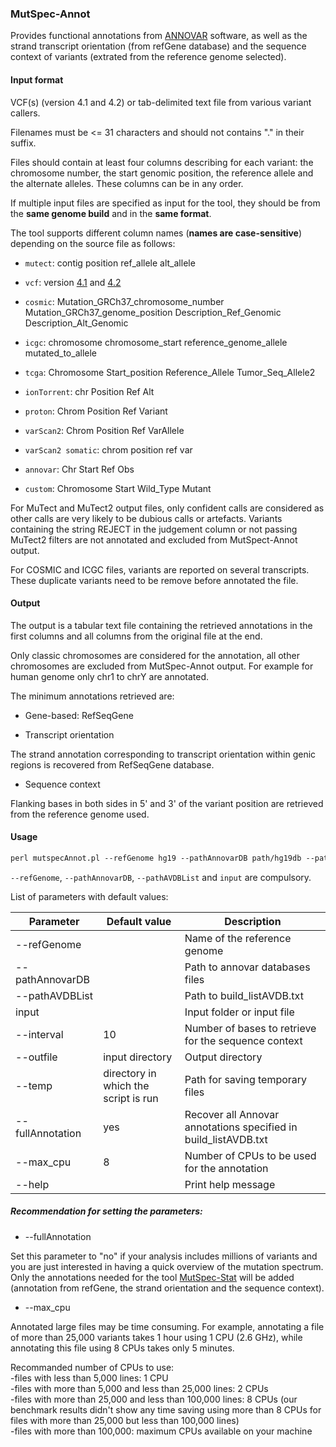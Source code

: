 ### MutSpec-Annot

Provides functional annotations from [ANNOVAR](http://annovar.openbioinformatics.org/en/latest/) software, as well as the strand transcript orientation (from refGene database) and the sequence context of variants (extrated from the reference genome selected).

#### Input format

VCF(s) (version 4.1 and 4.2) or tab-delimited text file from various variant callers.

Filenames must be &#60;= 31 characters and should not contains "." in their suffix.

Files should contain at least four columns describing for each variant: the chromosome number, the start genomic position, the reference allele and the alternate alleles. These columns can be in any order.

If multiple input files are specified as input for the tool, they should be from the **same genome build** and in the **same format**.

The tool supports different column names (**names are case-sensitive**) depending on the source file as follows:

- `mutect`:     contig position ref_allele alt_allele

- `vcf`:        version [4.1](https://samtools.github.io/hts-specs/VCFv4.1.pdf) and [4.2](https://samtools.github.io/hts-specs/VCFv4.2.pdf)

- `cosmic`:     Mutation_GRCh37_chromosome_number Mutation_GRCh37_genome_position Description_Ref_Genomic Description_Alt_Genomic

- `icgc`:       chromosome chromosome_start reference_genome_allele mutated_to_allele

- `tcga`:       Chromosome Start_position Reference_Allele Tumor_Seq_Allele2

- `ionTorrent`: chr Position Ref Alt            

- `proton`:     Chrom Position Ref Variant        

- `varScan2`:   Chrom Position Ref VarAllele

- `varScan2 somatic`:   chrom position ref var

- `annovar`:    Chr Start Ref Obs                 

- `custom`:     Chromosome Start Wild_Type Mutant


For MuTect and MuTect2 output files, only confident calls are considered as other calls are very likely to be dubious calls or artefacts.
Variants containing the string REJECT in the judgement column or not passing MuTect2 filters are not annotated and excluded from MutSpect-Annot output. 

For COSMIC and ICGC files, variants are reported on several transcripts. These duplicate variants need to be remove before annotated the file.


#### Output

The output is a tabular text file containing the retrieved annotations in the first columns and all columns from the original file at the end.

Only classic chromosomes are considered for the annotation, all other chromosomes are excluded from MutSpec-Annot output.
For example for human genome only chr1 to chrY are annotated.


The minimum annotations retrieved are:

- Gene-based: RefSeqGene

- Transcript orientation

The strand annotation corresponding to transcript orientation within genic regions is recovered from RefSeqGene database.

- Sequence context

Flanking bases in both sides in 5' and 3' of the variant position are retrieved from the reference genome used.


#### Usage

```perl
perl mutspecAnnot.pl --refGenome hg19 --pathAnnovarDB path/hg19db --pathAVDBList mutspec/hg19_listAVDB.txt input
```

`--refGenome`, `--pathAnnovarDB`, `--pathAVDBList` and `input` are compulsory.  

List of parameters with default values:

| Parameter         | Default value                        | Description          |
|-------------------|--------------------------------------|----------------------|
| --refGenome       |                                      | Name of the reference genome |
| --pathAnnovarDB   |                                      | Path to annovar databases files |
| --pathAVDBList    |                                      | Path to build_listAVDB.txt |
| input             |                                      | Input folder or input file |
| --interval        | 10                                   | Number of bases to retrieve for the sequence context |     
| --outfile         | input directory                      | Output directory |
| --temp            | directory in which the script is run | Path for saving temporary files |
| --fullAnnotation  | yes                                  | Recover all Annovar annotations specified in build_listAVDB.txt |
| --max_cpu         | 8                                    | Number of CPUs to be used for the annotation |
| --help            |                                      | Print help message |


##### Recommendation for setting the parameters:

- --fullAnnotation

Set this parameter to "no" if your analysis includes millions of variants and you are just interested in having a quick overview of the mutation spectrum. Only the annotations needed for the tool [MutSpec-Stat](https://github.com/IARCbioinfo/mutspec/blob/modifs_MA/docs/mutspec_stat.md) will be added (annotation from refGene, the strand orientation and the sequence context).

- --max_cpu

Annotated large files may be time consuming. For example, annotating a file of more than 25,000 variants takes 1 hour using 1 CPU (2.6 GHz),
while annotating this file using 8 CPUs takes only 5 minutes.  

Recommanded number of CPUs to use:  
-files with less than 5,000 lines: 1 CPU  
-files with more than 5,000 and less than 25,000 lines: 2 CPUs  
-files with more than 25,000 and less than 100,000 lines: 8 CPUs (our benchmark
results didn't show any time saving using more than 8 CPUs for files with more than 25,000 but less than 100,000 lines)  
-files with more than 100,000: maximum CPUs available on your machine
